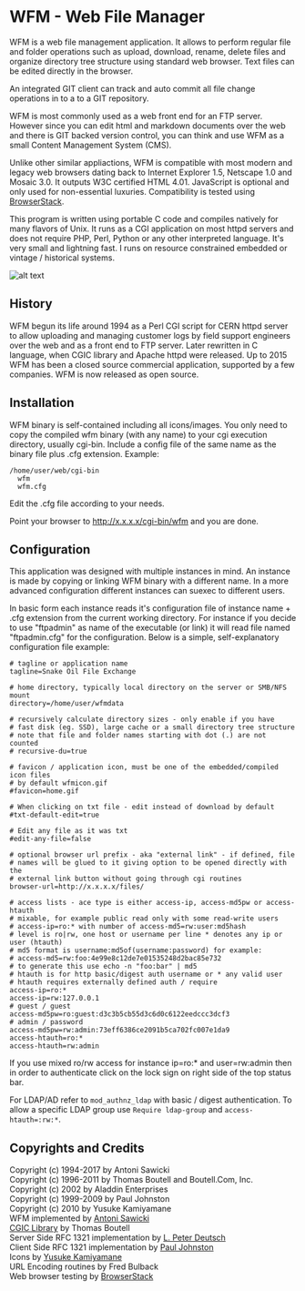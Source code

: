 # WFM - Web File Manager
WFM is a web file management application. It allows to perform regular
file and folder operations such as upload, download, rename, delete files
and organize directory tree structure using standard web browser. Text files
can be edited directly in the browser. 

An integrated GIT client can track and auto commit all file change operations
in to a to a GIT repository.

WFM is most commonly used as a web front end for an FTP server. However since you
can edit html and markdown documents over the web and there is GIT backed
version control, you can think and use WFM as a small Content Management System (CMS).

Unlike other similar appliactions, WFM is compatible with most modern and
legacy web browsers dating back to Internet Explorer 1.5, Netscape 1.0 and
Mosaic 3.0. It outputs W3C certified HTML 4.01. JavaScript is optional and
only used for non-essential luxuries. Compatibility is tested using
[BrowserStack](http://www.browserstack.com/).

This program is written using portable C code and compiles natively
for many flavors of Unix. It runs as a CGI application on most httpd servers
and does not require PHP, Perl, Python or any other interpreted language. 
It's very small and lightning fast. I runs on resource constrained embedded
or vintage / historical systems.

![alt text](https://raw.githubusercontent.com/tenox7/wfm/master/screenshot.png "WFM Screenshot")

## History
WFM begun its life around 1994 as a Perl CGI script for CERN httpd
server to allow uploading and managing customer logs by field support
engineers over the web and as a front end to FTP server. Later rewritten in
C language, when CGIC library and Apache httpd were released. Up to 2015 WFM
has been a closed source commercial application, supported by a few companies.
WFM is now released as open source.


## Installation
WFM binary is self-contained including all icons/images. You only need
to copy the compiled wfm binary (with any name) to your cgi execution
directory, usually cgi-bin. Include a config file of the same name as the
binary file plus .cfg extension. Example:

    /home/user/web/cgi-bin
      wfm
      wfm.cfg

Edit the .cfg file according to your needs.

Point your browser to http://x.x.x.x/cgi-bin/wfm and you are done.

## Configuration
This application was designed with multiple instances in mind. An instance
is made by copying or linking WFM binary with a different name. In a more
advanced configuration different instances can suexec to different users.

In basic form each instance reads it's configuration file of 
instance name + .cfg extension from the current working directory.
For instance if you decide to use "ftpadmin" as name of the executable
(or link) it will read file named "ftpadmin.cfg" for the configuration.
Below is a simple, self-explanatory configuration file example:

    # tagline or application name
    tagline=Snake Oil File Exchange

    # home directory, typically local directory on the server or SMB/NFS mount
    directory=/home/user/wfmdata

    # recursively calculate directory sizes - only enable if you have
    # fast disk (eg. SSD), large cache or a small directory tree structure
    # note that file and folder names starting with dot (.) are not counted
    # recursive-du=true

    # favicon / application icon, must be one of the embedded/compiled icon files
    # by default wfmicon.gif
    #favicon=home.gif

    # When clicking on txt file - edit instead of download by default
    #txt-default-edit=true

    # Edit any file as it was txt
    #edit-any-file=false

    # optional browser url prefix - aka "external link" - if defined, file
    # names will be glued to it giving option to be opened directly with the
    # external link button without going through cgi routines
    browser-url=http://x.x.x.x/files/

    # access lists - ace type is either access-ip, access-md5pw or access-htauth
    # mixable, for example public read only with some read-write users
    # access-ip=ro:* with number of access-md5=rw:user:md5hash
    # level is ro|rw, one host or username per line * denotes any ip or user (htauth)
    # md5 format is username:md5of(username:password) for example:
    # access-md5=rw:foo:4e99e8c12de7e01535248d2bac85e732
    # to generate this use echo -n "foo:bar" | md5
    # htauth is for http basic/digest auth username or * any valid user
    # htauth requires externally defined auth / require
    access-ip=ro:*
    access-ip=rw:127.0.0.1
    # guest / guest
    access-md5pw=ro:guest:d3c3b5cb55d3c6d0c6122eedccc3dcf3
    # admin / password
    access-md5pw=rw:admin:73eff6386ce2091b5ca702fc007e1da9
    access-htauth=ro:*
    access-htauth=rw:admin

If you use mixed ro/rw access for instance ip=ro:* and user=rw:admin
then in order to authenticate click on the lock sign on right side of
the top status bar.

For LDAP/AD refer to `mod_authnz_ldap` with basic / digest authentication.
To allow a specific LDAP group use `Require ldap-group` and `access-htauth=:rw:*`.

## Copyrights and Credits
Copyright (c) 1994-2017 by Antoni Sawicki  
Copyright (c) 1996-2011 by Thomas Boutell and Boutell.Com, Inc.  
Copyright (c) 2002 by Aladdin Enterprises  
Copyright (c) 1999-2009 by Paul Johnston  
Copyright (c) 2010 by Yusuke Kamiyamane  
WFM implemented by [Antoni Sawicki](http://www.tenox.net/)  
[CGIC Library](https://www.boutell.com/cgic/) by Thomas Boutell  
Server Side RFC 1321 implementation by [L. Peter Deutsch](https://sourceforge.net/projects/libmd5-rfc/files/)  
Client Side RFC 1321 implementation by [Paul Johnston](http://pajhome.org.uk/crypt/md5/index.html)  
Icons by [Yusuke Kamiyamane](http://p.yusukekamiyamane.com/)  
URL Encoding routines by Fred Bulback  
Web browser testing by [BrowserStack](http://www.browserstack.com/)  

